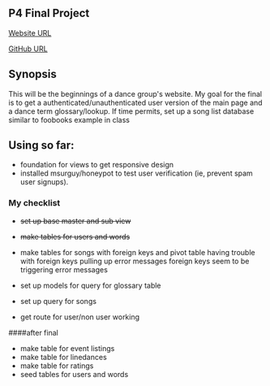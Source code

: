 ## P4 Final Project
[Website URL](http://p4sweeneybobusa.gopagoda.com)

[GitHub URL](https://github.com/sweeneybobusa/p4)

## Synopsis

This will be the beginnings of a dance group's website. My goal for the final is to get a authenticated/unauthenticated user version of the main page and a dance term glossary/lookup. If time permits, set up a song list database similar to foobooks example in class 

## Using so far: 
* foundation for views to get responsive design
* installed msurguy/honeypot to test user verification (ie, prevent spam user signups).

### My checklist
* ~~set up base master and sub view~~
* ~~make tables for users and words~~
* make tables for songs with foreign keys and pivot table
        having trouble with foreign keys pulling up error messages
        foreign keys seem to be triggering error messages
        
* set up models for query for glossary table
* set up query for songs
* get route for user/non user working
        
####after final
* make table for event listings
* make table for linedances
* make table for ratings
* seed tables for users and words
